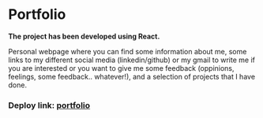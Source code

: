 # Portfolio 

**The project has been developed using React.**

Personal webpage where you can find some information about me, some links to my different social media (linkedin/github) or my gmail to write me if you are interested or you want to give me some feedback (oppinions, feelings, some feedback.. whatever!), and a selection of projects that I have done.

### Deploy link: [portfolio](https://trusting-lumiere-9874be.netlify.com)